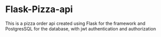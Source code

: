 # Flask-Pizza-api
This is a pizza order api created using Flask for the framework and PostgresSQL for the database, with jwt authentication and authorization
